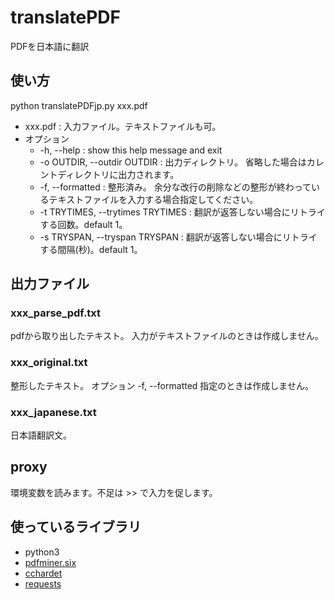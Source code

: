 # translatePDF
PDFを日本語に翻訳

## 使い方
python translatePDFjp.py xxx.pdf

* xxx.pdf : 入力ファイル。テキストファイルも可。
* オプション
  * -h, --help            : show this help message and exit
  * -o OUTDIR, --outdir OUTDIR : 出力ディレクトリ。 省略した場合はカレントディレクトリに出力されます。
  * -f, --formatted       : 整形済み。 余分な改行の削除などの整形が終わっているテキストファイルを入力する場合指定してください。
  * -t TRYTIMES, --trytimes TRYTIMES : 翻訳が返答しない場合にリトライする回数。default 1。
  * -s TRYSPAN, --tryspan TRYSPAN : 翻訳が返答しない場合にリトライする間隔(秒)。default 1。

## 出力ファイル

### xxx_parse_pdf.txt
pdfから取り出したテキスト。
入力がテキストファイルのときは作成しません。

### xxx_original.txt
整形したテキスト。
オプション -f, --formatted 指定のときは作成しません。

### xxx_japanese.txt
日本語翻訳文。

## proxy
環境変数を読みます。不足は >> で入力を促します。

## 使っているライブラリ
* python3
* [pdfminer.six](https://github.com/pdfminer/pdfminer.six)
* [cchardet](https://github.com/PyYoshi/cChardet)
* [requests](http://docs.python-requests.org/en/master/)
